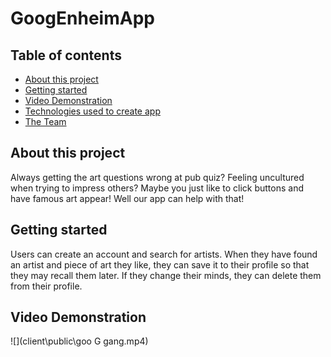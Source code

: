# GoogEnheimApp

## Table of contents

  * [About this project](#about-this-project)
  * [Getting started](#getting-started)
  * [Video Demonstration](#demo)
  * [Technologies used to create app](#technologies-used)
  * [The Team](#team)

## <a name="about-this-project"></a> About this project
<p>Always getting the art questions wrong at pub quiz? Feeling uncultured when trying to impress others? Maybe you just like to click buttons and have famous art appear! Well our app can help with that!</p>

## <a name="getting-started"></a> Getting started
<p>Users can create an account and search for artists. When they have found an artist and piece of art they like, they can save it to their profile so that they may recall them later. If they change their minds, they can delete them from their profile.</p> 

## <a name="demo"></a> Video Demonstration

![](client\public\goo G gang.mp4)


